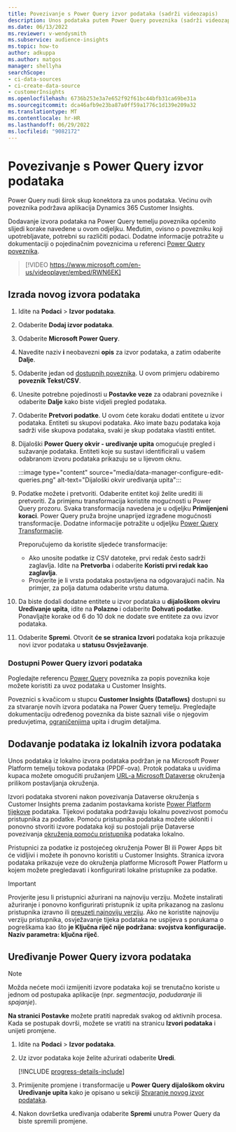 ```yaml
---
title: Povezivanje s Power Query izvor podataka (sadrži videozapis)
description: Unos podataka putem Power Query poveznika (sadrži videozapis).
ms.date: 06/13/2022
ms.reviewer: v-wendysmith
ms.subservice: audience-insights
ms.topic: how-to
author: adkuppa
ms.author: matgos
manager: shellyha
searchScope:
- ci-data-sources
- ci-create-data-source
- customerInsights
ms.openlocfilehash: 6736b253e3a7e652f92f61bc44bfb31ca69be31a
ms.sourcegitcommit: dca46afb9e23ba87a0ff59a1776c1d139e209a32
ms.translationtype: MT
ms.contentlocale: hr-HR
ms.lasthandoff: 06/29/2022
ms.locfileid: "9082172"
---
```

# <a name="connect-to-a-power-query-data-source"></a>Povezivanje s Power Query izvor podataka

Power Query nudi širok skup konektora za unos podataka. Većinu ovih poveznika podržava aplikacija Dynamics 365 Customer Insights.

Dodavanje izvora podataka na Power Query temelju poveznika općenito slijedi korake navedene u ovom odjeljku. Međutim, ovisno o povezniku koji upotrebljavate, potrebni su različiti podaci. Dodatne informacije potražite u dokumentaciji o pojedinačnim poveznicima u referenci [Power Query poveznika](/power-query/connectors/).

> [!VIDEO https://www.microsoft.com/en-us/videoplayer/embed/RWN6EK]

## <a name="create-a-new-data-source"></a>Izrada novog izvora podataka

1. Idite na **Podaci** > **Izvor podataka**.

1. Odaberite **Dodaj izvor podataka**.

1. Odaberite **Microsoft Power Query**.

1. Navedite naziv **i** neobavezni **opis** za izvor podataka, a zatim odaberite **Dalje**.

1. Odaberite jedan od [dostupnih poveznika](#available-power-query-data-sources). U ovom primjeru odabiremo **poveznik Tekst/CSV**.

1. Unesite potrebne pojedinosti u **Postavke veze** za odabrani poveznike i odaberite **Dalje** kako biste vidjeli pregled podataka.

1. Odaberite **Pretvori podatke**. U ovom ćete koraku dodati entitete u izvor podataka. Entiteti su skupovi podataka. Ako imate bazu podataka koja sadrži više skupova podataka, svaki je skup podataka vlastiti entitet.

1. Dijaloški **Power Query okvir - uređivanje upita** omogućuje pregled i sužavanje podataka. Entiteti koje su sustavi identificirali u vašem odabranom izvoru podataka prikazuju se u lijevom oknu.

   :::image type="content" source="media/data-manager-configure-edit-queries.png" alt-text="Dijaloški okvir uređivanja upita":::

1. Podatke možete i pretvoriti. Odaberite entitet koji želite urediti ili pretvoriti. Za primjenu transformacija koristite mogućnosti u Power Query prozoru. Svaka transformacija navedena je u odjeljku **Primijenjeni koraci**. Power Query pruža brojne unaprijed izgrađene mogućnosti transformacije. Dodatne informacije potražite u odjeljku [Power Query Transformacije](/power-query/power-query-what-is-power-query#transformations).

   Preporučujemo da koristite sljedeće transformacije:

   - Ako unosite podatke iz CSV datoteke, prvi redak često sadrži zaglavlja. Idite na **Pretvorba** i odaberite **Koristi prvi redak kao zaglavlja**.
   - Provjerite je li vrsta podataka postavljena na odgovarajući način. Na primjer, za polja datuma odaberite vrstu datuma.

1. Da biste dodali dodatne entitete u izvor podataka u **dijaloškom okviru Uređivanje upita**, idite na **Polazno** i odaberite **Dohvati podatke**. Ponavljajte korake od 6 do 10 dok ne dodate sve entitete za ovu izvor podataka.

1. Odaberite **Spremi**. Otvorit **će se stranica Izvori** podataka koja prikazuje novi izvor podataka u **statusu Osvježavanje**.

### <a name="available-power-query-data-sources"></a>Dostupni Power Query izvori podataka

Pogledajte referencu [Power Query](/power-query/connectors/) poveznika za popis poveznika koje možete koristiti za uvoz podataka u Customer Insights.

Poveznici s kvačicom u stupcu **Customer Insights (Dataflows)** dostupni su za stvaranje novih izvora podataka na Power Query temelju. Pregledajte dokumentaciju određenog poveznika da biste saznali više o njegovim preduvjetima, [ograničenjima](/power-query/power-query-online-limits) upita i drugim detaljima.

## <a name="add-data-from-on-premises-data-sources"></a>Dodavanje podataka iz lokalnih izvora podataka

Unos podataka iz lokalno izvora podataka podržan je na Microsoft Power Platform temelju tokova podataka (PPDF-ova). Protok podataka u uvidima kupaca možete omogućiti pružanjem [URL-a Microsoft Dataverse](create-environment.md) okruženja prilikom postavljanja okruženja.

Izvori podataka stvoreni nakon povezivanja Dataverse okruženja s Customer Insights prema zadanim postavkama koriste [Power Platform tijekove](/power-query/dataflows/overview-dataflows-across-power-platform-dynamics-365) podataka. Tijekovi podataka podržavaju lokalnu povezivost pomoću pristupnika za podatke. Pomoću pristupnika podataka možete ukloniti i ponovno stvoriti izvore podataka koji su postojali prije Dataverse povezivanja [okruženja pomoću pristupnika](/data-integration/gateway/service-gateway-app) podataka lokalno.

Pristupnici za podatke iz postojećeg okruženja Power BI ili Power Apps bit će vidljivi i možete ih ponovno koristiti u Customer Insights. Stranica izvora podataka prikazuje veze do okruženja platforme Microsoft Power Platform u kojem možete pregledavati i konfigurirati lokalne pristupnike za podatke.

> [!IMPORTANT]
> Provjerite jesu li pristupnici ažurirani na najnoviju verziju. Možete instalirati ažuriranje i ponovno konfigurirati pristupnik iz upita prikazanog na zaslonu pristupnika izravno ili [preuzeti najnoviju verziju](https://powerapps.microsoft.com/downloads/). Ako ne koristite najnoviju verziju pristupnika, osvježavanje tijeka podataka ne uspijeva s porukama o pogreškama kao što **je Ključna riječ nije podržana: svojstva konfiguracije. Naziv parametra: ključna riječ**.

## <a name="edit-power-query-data-sources"></a>Uređivanje Power Query izvora podataka

> [!NOTE]
> Možda nećete moći izmijeniti izvore podataka koji se trenutačno koriste u jednom od postupaka aplikacije (npr. *segmentacija*, *podudaranje* ili *spajanje*).
>
> **Na stranici Postavke** možete pratiti napredak svakog od aktivnih procesa. Kada se postupak dovrši, možete se vratiti na stranicu **Izvori podataka** i unijeti promjene.

1. Idite na **Podaci** > **Izvor podataka**.

1. Uz izvor podataka koje želite ažurirati odaberite **Uredi**.

   [!INCLUDE [progress-details-include](includes/progress-details-pane.md)]

1. Primijenite promjene i transformacije u **Power Query dijaloškom okviru Uređivanje upita** kako je opisano u sekciji [Stvaranje novog izvor podataka](#create-a-new-data-source).

1. Nakon dovršetka uređivanja odaberite **Spremi** unutra Power Query da biste spremili promjene.
